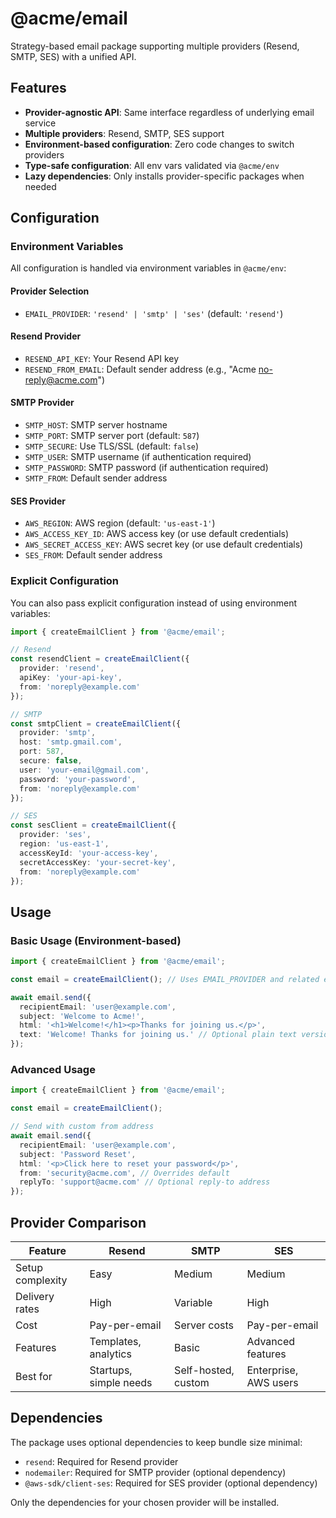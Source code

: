 # @acme/email

Strategy-based email package supporting multiple providers (Resend, SMTP, SES) with a unified API.

## Features

- **Provider-agnostic API**: Same interface regardless of underlying email service
- **Multiple providers**: Resend, SMTP, SES support
- **Environment-based configuration**: Zero code changes to switch providers
- **Type-safe configuration**: All env vars validated via `@acme/env`
- **Lazy dependencies**: Only installs provider-specific packages when needed

## Configuration

### Environment Variables

All configuration is handled via environment variables in `@acme/env`:

#### Provider Selection
- `EMAIL_PROVIDER`: `'resend' | 'smtp' | 'ses'` (default: `'resend'`)

#### Resend Provider
- `RESEND_API_KEY`: Your Resend API key
- `RESEND_FROM_EMAIL`: Default sender address (e.g., "Acme <no-reply@acme.com>")

#### SMTP Provider
- `SMTP_HOST`: SMTP server hostname
- `SMTP_PORT`: SMTP server port (default: `587`)
- `SMTP_SECURE`: Use TLS/SSL (default: `false`)
- `SMTP_USER`: SMTP username (if authentication required)
- `SMTP_PASSWORD`: SMTP password (if authentication required)
- `SMTP_FROM`: Default sender address

#### SES Provider
- `AWS_REGION`: AWS region (default: `'us-east-1'`)
- `AWS_ACCESS_KEY_ID`: AWS access key (or use default credentials)
- `AWS_SECRET_ACCESS_KEY`: AWS secret key (or use default credentials)
- `SES_FROM`: Default sender address

### Explicit Configuration

You can also pass explicit configuration instead of using environment variables:

```typescript
import { createEmailClient } from '@acme/email';

// Resend
const resendClient = createEmailClient({
  provider: 'resend',
  apiKey: 'your-api-key',
  from: 'noreply@example.com'
});

// SMTP
const smtpClient = createEmailClient({
  provider: 'smtp',
  host: 'smtp.gmail.com',
  port: 587,
  secure: false,
  user: 'your-email@gmail.com',
  password: 'your-password',
  from: 'noreply@example.com'
});

// SES
const sesClient = createEmailClient({
  provider: 'ses',
  region: 'us-east-1',
  accessKeyId: 'your-access-key',
  secretAccessKey: 'your-secret-key',
  from: 'noreply@example.com'
});
```

## Usage

### Basic Usage (Environment-based)

```typescript
import { createEmailClient } from '@acme/email';

const email = createEmailClient(); // Uses EMAIL_PROVIDER and related env vars

await email.send({
  recipientEmail: 'user@example.com',
  subject: 'Welcome to Acme!',
  html: '<h1>Welcome!</h1><p>Thanks for joining us.</p>',
  text: 'Welcome! Thanks for joining us.' // Optional plain text version
});
```

### Advanced Usage

```typescript
import { createEmailClient } from '@acme/email';

const email = createEmailClient();

// Send with custom from address
await email.send({
  recipientEmail: 'user@example.com',
  subject: 'Password Reset',
  html: '<p>Click here to reset your password</p>',
  from: 'security@acme.com', // Overrides default
  replyTo: 'support@acme.com' // Optional reply-to address
});
```

## Provider Comparison

| Feature | Resend | SMTP | SES |
|---------|--------|------|-----|
| Setup complexity | Easy | Medium | Medium |
| Delivery rates | High | Variable | High |
| Cost | Pay-per-email | Server costs | Pay-per-email |
| Features | Templates, analytics | Basic | Advanced features |
| Best for | Startups, simple needs | Self-hosted, custom | Enterprise, AWS users |

## Dependencies

The package uses optional dependencies to keep bundle size minimal:

- `resend`: Required for Resend provider
- `nodemailer`: Required for SMTP provider (optional dependency)
- `@aws-sdk/client-ses`: Required for SES provider (optional dependency)

Only the dependencies for your chosen provider will be installed. 